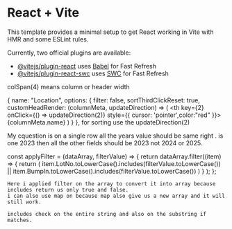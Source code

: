 # React + Vite

This template provides a minimal setup to get React working in Vite with HMR and some ESLint rules.

Currently, two official plugins are available:

- [@vitejs/plugin-react](https://github.com/vitejs/vite-plugin-react/blob/main/packages/plugin-react/README.md) uses [Babel](https://babeljs.io/) for Fast Refresh
- [@vitejs/plugin-react-swc](https://github.com/vitejs/vite-plugin-react-swc) uses [SWC](https://swc.rs/) for Fast Refresh


colSpan(4) means column or header width

{
        name: "Location",
        options: {
          filter: false,
          sortThirdClickReset: true,
          customHeadRender: (columnMeta, updateDirection) => (
            <th key={2} onClick={() => updateDirection(2)} style={{ cursor: 'pointer',color:"red" }}>
              {columnMeta.name}
            </th>
          )
        }
      }, for sorting use the updateDirection(2)


My cquestion is on a single row all the years value should be same right . is one 2023 then all the  other fields should be 2023 not 2024 or 2025.

const applyFilter = (dataArray, filterValue) => {
        return dataArray.filter((item) => {
            return (
                item.LotNo.toLowerCase().includes(filterValue.toLowerCase()) ||
                item.BumpIn.toLowerCase().includes(filterValue.toLowerCase())
            )
        }
        );
    };

    Here i applied filter on the array to convert it into array because includes return us only true and false.
    i can also use map on because map also give us a new array and it will still work.

    includes check on the entire string and also on the substring if matches.